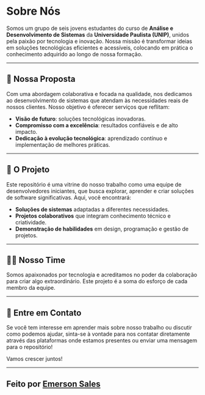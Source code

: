 # Sobre Nós  
Somos um grupo de seis jovens estudantes do curso de **Análise e Desenvolvimento de Sistemas** da **Universidade Paulista (UNIP)**, unidos pela paixão por tecnologia e inovação. Nossa missão é transformar ideias em soluções tecnológicas eficientes e acessíveis, colocando em prática o conhecimento adquirido ao longo de nossa formação.  

---

## 🌟 Nossa Proposta  
Com uma abordagem colaborativa e focada na qualidade, nos dedicamos ao desenvolvimento de sistemas que atendam às necessidades reais de nossos clientes. Nosso objetivo é oferecer serviços que reflitam:  
- **Visão de futuro**: soluções tecnológicas inovadoras.  
- **Compromisso com a excelência**: resultados confiáveis e de alto impacto.  
- **Dedicação à evolução tecnológica**: aprendizado contínuo e implementação de melhores práticas.  

---

## 🚀 O Projeto  
Este repositório é uma vitrine do nosso trabalho como uma equipe de desenvolvedores iniciantes, que busca explorar, aprender e criar soluções de software significativas. Aqui, você encontrará:  
- **Soluções de sistemas** adaptadas a diferentes necessidades.  
- **Projetos colaborativos** que integram conhecimento técnico e criatividade.  
- **Demonstração de habilidades** em design, programação e gestão de projetos.  

---

## 👩‍💻 Nosso Time  
Somos apaixonados por tecnologia e acreditamos no poder da colaboração para criar algo extraordinário. Este projeto é a soma do esforço de cada membro da equipe.  

---

## 💬 Entre em Contato  
Se você tem interesse em aprender mais sobre nosso trabalho ou discutir como podemos ajudar, sinta-se à vontade para nos contatar diretamente através das plataformas onde estamos presentes ou enviar uma mensagem para o repositório!  

Vamos crescer juntos!  

---

## Feito por [Emerson Sales](https://www.linkedin.com/in/emerson-sales-9a5a49277/)
